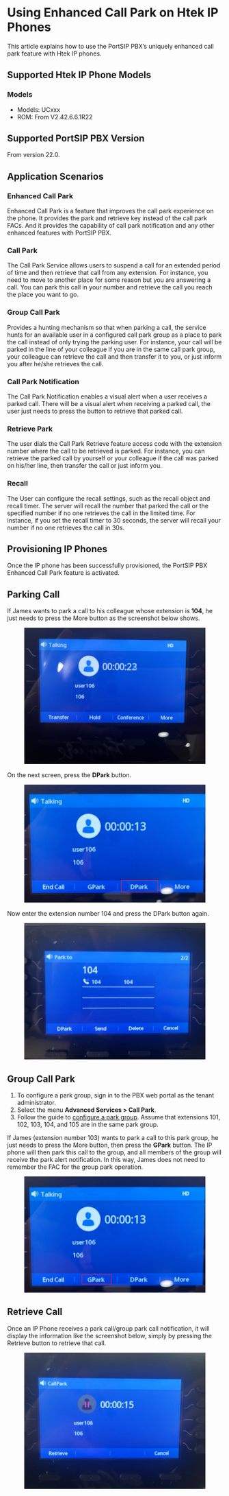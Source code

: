 # Using Enhanced Call Park on Htek IP Phones

This article explains how to use the PortSIP PBX’s uniquely enhanced call park feature with Htek IP phones.

## Supported Htek IP Phone Models

### Models

* Models: UCxxx
* ROM: From V2.42.6.6.1R22

## Supported PortSIP PBX Version

From version 22.0.

## Application Scenarios

### **Enhanced Call Park**

Enhanced Call Park is a feature that improves the call park experience on the phone. It provides the park and retrieve key instead of the call park FACs. And it provides the capability of call park notification and any other enhanced features with PortSIP PBX.

### Call Park

The Call Park Service allows users to suspend a call for an extended period of time and then retrieve that call from any extension. For instance, you need to move to another place for some reason but you are answering a call. You can park this call in your number and retrieve the call you reach the place you want to go.

### Group Call Park

Provides a hunting mechanism so that when parking a call, the service hunts for an available user in a configured call park group as a place to park the call instead of only trying the parking user. For instance, your call will be parked in the line of your colleague if you are in the same call park group, your colleague can retrieve the call and then transfer it to you, or just inform you after he/she retrieves the call.

### **Call Park Notification**

The Call Park Notification enables a visual alert when a user receives a parked call. There will be a visual alert when receiving a parked call, the user just needs to press the button to retrieve that parked call.

### **Retrieve Park**

The user dials the Call Park Retrieve feature access code with the extension number where the call to be retrieved is parked. For instance, you can retrieve the parked call by yourself or your colleague if the call was parked on his/her line, then transfer the call or just inform you.

### **Recall**

The User can configure the recall settings, such as the recall object and recall timer. The server will recall the number that parked the call or the specified number if no one retrieves the call in the limited time. For instance, if you set the recall timer to 30 seconds, the server will recall your number if no one retrieves the call in 30s.

## Provisioning IP Phones

Once the IP phone has been successfully provisioned, the PortSIP PBX Enhanced Call Park feature is activated.

## Parking Call

If James wants to park a call to his colleague whose extension is **104**, he just needs to press the More button as the screenshot below shows.

<figure><img src="../../../.gitbook/assets/htek-direct-park.jpg" alt=""><figcaption></figcaption></figure>

On the next screen, press the **DPark** button.

<figure><img src="../../../.gitbook/assets/htek-direct-park-1.jpg" alt=""><figcaption></figcaption></figure>

Now enter the extension number 104 and press the DPark button again.

<figure><img src="../../../.gitbook/assets/htek-direct-park-2.jpg" alt=""><figcaption></figcaption></figure>

## Group Call Park

1. To configure a park group, sign in to the PBX web portal as the tenant administrator.
2. Select the menu **Advanced Services > Call Park**.&#x20;
3. Follow the guide to [configure a park group](./#adding-and-deleting-a-call-park-group). Assume that extensions 101, 102, 103, 104, and 105 are in the same park group.

If James (extension number 103) wants to park a call to this park group, he just needs to press the More button, then press the **GPark** button. The IP phone will then park this call to the group, and all members of the group will receive the park alert notification. In this way, James does not need to remember the FAC for the group park operation.

<figure><img src="../../../.gitbook/assets/htek-group-park.jpg" alt=""><figcaption></figcaption></figure>

## Retrieve Call

Once an IP Phone receives a park call/group park call notification, it will display the information like the screenshot below, simply by pressing the Retrieve button to retrieve that call.

<figure><img src="../../../.gitbook/assets/htek-park-retrieve.jpg" alt=""><figcaption></figcaption></figure>

